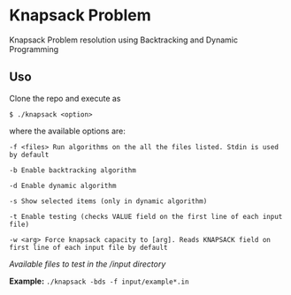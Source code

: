 # Knapsack Problem
Knapsack Problem resolution using Backtracking and Dynamic Programming

## Uso
Clone the repo and execute as

  ```$ ./knapsack <option>```

where the available options are:

    -f <files> Run algorithms on the all the files listed. Stdin is used by default
  
    -b Enable backtracking algorithm
  
    -d Enable dynamic algorithm
  
    -s Show selected items (only in dynamic algorithm)
  
    -t Enable testing (checks VALUE field on the first line of each input file)
  
    -w <arg> Force knapsack capacity to [arg]. Reads KNAPSACK field on first line of each input file by default

*Available files to test in the /input directory*

**Example:** ```./knapsack -bds -f input/example*.in```
